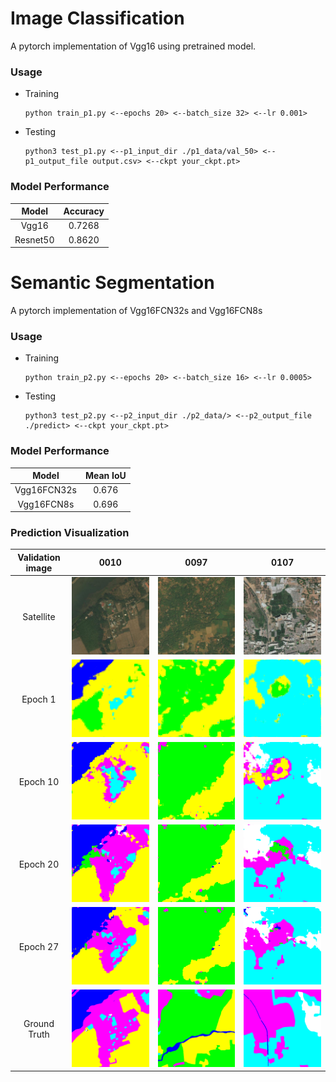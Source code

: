# Image Classification

A pytorch implementation of Vgg16 using pretrained model.

### Usage

* Training

  ```
  python train_p1.py <--epochs 20> <--batch_size 32> <--lr 0.001>
  ```
* Testing

  ```
  python3 test_p1.py <--p1_input_dir ./p1_data/val_50> <--p1_output_file output.csv> <--ckpt your_ckpt.pt>
  ```

### Model Performance


|  Model  | Accuracy |
| :--------: | :--------: |
|  Vgg16  |  0.7268  |
| Resnet50 |  0.8620  |

# Semantic Segmentation

A pytorch implementation of Vgg16FCN32s and Vgg16FCN8s

### Usage

* Training

  ```
  python train_p2.py <--epochs 20> <--batch_size 16> <--lr 0.0005>
  ```
* Testing

  ```
  python3 test_p2.py <--p2_input_dir ./p2_data/> <--p2_output_file ./predict> <--ckpt your_ckpt.pt>
  ```

### Model Performance


|    Model    | Mean IoU |
| :-----------: | :--------: |
| Vgg16FCN32s |  0.676  |
| Vgg16FCN8s |  0.696  |

### Prediction Visualization


| Validation image | 0010                                             | 0097                                             | 0107                                             |
| :----------------: | -------------------------------------------------- | -------------------------------------------------- | -------------------------------------------------- |
|    Satellite    | ![image](image/0010_sat.jpg)                     | ![image](image/0097_sat.jpg)                     | ![image](image/0107_sat.jpg)                     |
|     Epoch 1     | ![image](image/9cb47a9a-0010-epochs_0_mask.png)  | ![image](image/9cb47a9a-0097-epochs_0_mask.png)  | ![image](image/9cb47a9a-0107-epochs_0_mask.png)  |
|     Epoch 10     | ![image](image/9cb47a9a-0010-epochs_9_mask.png)  | ![image](image/9cb47a9a-0097-epochs_9_mask.png)  | ![image](image/9cb47a9a-0107-epochs_9_mask.png)  |
|     Epoch 20     | ![image](image/9cb47a9a-0010-epochs_19_mask.png) | ![image](image/9cb47a9a-0097-epochs_19_mask.png) | ![image](image/9cb47a9a-0107-epochs_19_mask.png) |
|     Epoch 27     | ![image](image/9cb47a9a-0010-epochs_26_mask.png) | ![image](image/9cb47a9a-0097-epochs_26_mask.png) | ![image](image/9cb47a9a-0107-epochs_26_mask.png) |
|   Ground Truth   | ![image](image/0010_mask.png)                    | ![image](image/0097_mask.png)                    | ![image](image/0107_mask.png)                    |
